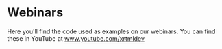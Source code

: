Webinars
========

Here you'll find the code used as examples on our webinars. You can find these in YouTube at www.youtube.com/xrtmldev
